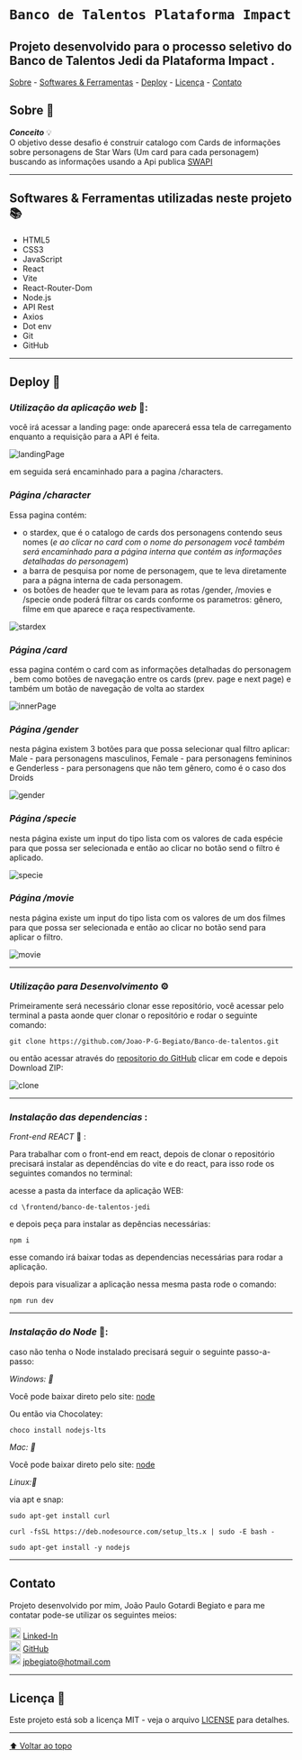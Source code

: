 # `Banco de Talentos Plataforma Impact`

## Projeto desenvolvido para o processo seletivo do Banco de Talentos Jedi da Plataforma Impact .

[Sobre](#sobre-) - [Softwares & Ferramentas](#softwares--ferramentas-utilizadas-neste-projeto-) - [Deploy](#deploy-) - [Licença](#licenca-) - [Contato](#contato-)

## Sobre 🔎    


***Conceito*** 💡  
O objetivo desse desafio é construir catalogo com Cards de informações sobre personagens de Star Wars (Um card para cada personagem) buscando as informações usando a Api publica [SWAPI](https://swapi.dev/)


---

## Softwares & Ferramentas utilizadas neste projeto 📚

- HTML5
- CSS3
- JavaScript
- React
- Vite
- React-Router-Dom
- Node.js
- API Rest
- Axios
- Dot env
- Git
- GitHub

---


## Deploy 🚀

### ***Utilização da aplicação web*** 📝:

você irá acessar a landing page:
onde aparecerá essa tela de carregamento enquanto a requisição para a API é feita.

![landingPage](./readme/LandingPage.jpg)


em seguida será encaminhado para a pagina /characters.

### ***Página /character***
 Essa pagina contém: 
 - o stardex, que é o catalogo de cards dos personagens contendo seus nomes (*e ao clicar no card com o nome do personagem você também será encaminhado para a página interna que contém as informações detalhadas do personagem*)  
 - a barra de pesquisa por nome de personagem, que te leva diretamente para a págna interna de cada personagem.
 - os botões de header que te levam para as rotas /gender, /movies e /specie onde poderá filtrar os cards conforme os parametros: gênero, filme em que aparece e raça respectivamente.   
 

![stardex](./readme/stardex.JPG)   

### ***Página /card***
essa pagina contém o card com as informações detalhadas do personagem , bem como botões de navegação entre os cards (prev. page e next page) e também um botão de navegação de volta ao stardex

![innerPage](./readme/InnerPage.JPG)

### ***Página /gender***

nesta página existem 3 botões para que possa selecionar qual filtro aplicar: Male - para personagens masculinos, Female - para personagens femininos e Genderless - para personagens que não tem gênero, como é o caso dos Droids

![gender](./readme/gender.JPG)

### ***Página /specie***

nesta página existe um input do tipo lista com os valores de cada espécie para que possa ser selecionada e então ao clicar no botão send o filtro é aplicado.

![specie](./readme/specie.JPG)

### ***Página /movie***

nesta página existe um input do tipo lista com os valores de um dos filmes para que possa ser selecionada e então ao clicar no botão send para aplicar o filtro.

![movie](./readme/movie.JPG)

---

### ***Utilização para Desenvolvimento*** ⚙️

Primeiramente será necessário clonar esse repositório, você acessar pelo terminal a pasta aonde quer clonar o repositório e rodar o seguinte comando:

```
git clone https://github.com/Joao-P-G-Begiato/Banco-de-talentos.git
```
ou então acessar através do [repositorio do GitHub](https://github.com/Joao-P-G-Begiato/Orange-notes) clicar em code e depois Download ZIP:   

![clone](./readme/Clone.JPG)  

---

### ***Instalação das dependencias*** :

*Front-end REACT* 💠 :   

Para trabalhar com o front-end em react, depois de clonar o repositório precisará instalar as dependências do vite e do react, para isso rode os seguintes comandos no terminal:

acesse a pasta da interface da aplicação WEB:
```
cd \frontend/banco-de-talentos-jedi
```
e depois peça para instalar as depências necessárias:
```
npm i
```
esse comando irá baixar todas as dependencias necessárias para rodar a aplicação.

depois para visualizar a aplicação nessa mesma pasta rode o comando:

```
npm run dev
```

---

### ***Instalação do Node*** 🔧:

caso não tenha o Node instalado precisará seguir o seguinte passo-a-passo:

*Windows: 🔰*


Você pode baixar direto pelo site: [node](https://nodejs.org/en/)

Ou então via Chocolatey:
```
choco install nodejs-lts
```

*Mac: 🍎*

Você pode baixar direto pelo site: [node](https://nodejs.org/en/)

*Linux:🐧* 

via apt e snap:

```
sudo apt-get install curl

curl -fsSL https://deb.nodesource.com/setup_lts.x | sudo -E bash -

sudo apt-get install -y nodejs
```

---

## Contato 

Projeto desenvolvido por mim, João Paulo Gotardi Begiato e para me contatar pode-se utilizar os seguintes meios:

<img src="./readme/linkedin.png" width="20px"/> [Linked-In](https://www.linkedin.com/in/joaopgbegiato/)  
<img src="./readme/github.png" width="20px"/> [GitHub](https://github.com/Joao-P-G-Begiato)  
<img src="./readme/email.png" width="20px"/> jpbegiato@hotmail.com  


---

## Licença 📄

Este projeto está sob a licença MIT - veja o arquivo [LICENSE](https://github.com/Joao-P-G-Begiato/Banco-de-talentos/blob/Jo%C3%A3o-Paulo-Gotardi-Begiato-Frontend/frontend/banco-de-talentos-jedi/LICENSE) para detalhes.

---

[⬆ Voltar ao topo](#Banco-de-Talentos-Plataforma-Impact-)